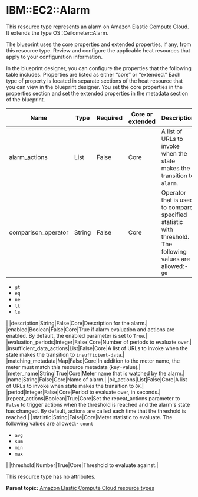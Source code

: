 # IBM::EC2::Alarm

This resource type represents an alarm on Amazon Elastic Compute Cloud. It extends the type OS::Ceilometer::Alarm.

The blueprint uses the core properties and extended properties, if any, from this resource type. Review and configure the applicable heat resources that apply to your configuration information.

In the blueprint designer, you can configure the properties that the following table includes. Properties are listed as either “core” or “extended.” Each type of property is located in separate sections of the heat resource that you can view in the blueprint designer. You set the core properties in the properties section and set the extended properties in the metadata section of the blueprint.

|Name|Type|Required|Core or extended|Description|
|----|----|--------|----------------|-----------|
|alarm\_actions|List|False|Core|A list of URLs to invoke when the state makes the transition to `alarm`.|
|comparison\_operator|String|False|Core|Operator that is used to compare specified statistic with threshold. The following values are allowed:-   `ge`
-   `gt`
-   `eq`
-   `ne`
-   `lt`
-   `le`

|
|description|String|False|Core|Description for the alarm.|
|enabled|Boolean|False|Core|True if alarm evaluation and actions are enabled. By default, the enabled parameter is set to `True`.|
|evaluation\_periods|Integer|False|Core|Number of periods to evaluate over.|
|insufficient\_data\_actions|List|False|Core|A list of URLs to invoke when the state makes the transition to `insufficient-data`.|
|matching\_metadata|Map|False|Core|In addition to the meter name, the meter must match this resource metadata \(key=value\).|
|meter\_name|String|True|Core|Meter name that is watched by the alarm.|
|name|String|False|Core|Name of alarm.|
|ok\_actions|List|False|Core|A list of URLs to invoke when state makes the transition to `OK`.|
|period|Integer|False|Core|Period to evaluate over, in seconds.|
|repeat\_actions|Boolean|True|Core|Set the repeat\_actions parameter to `False` to trigger actions when the threshold is reached and the alarm's state has changed. By default, actions are called each time that the threshold is reached.|
|statistic|String|False|Core|Meter statistic to evaluate. The following values are allowed:-   `count`
-   `avg`
-   `sum`
-   `min`
-   `max`

|
|threshold|Number|True|Core|Threshold to evaluate against.|

This resource type has no attributes.

**Parent topic:** [Amazon Elastic Compute Cloud resource types](../../com.ibm.edt.heat.reference.doc/topics/ref_heat_types_ec2_ov.md)


